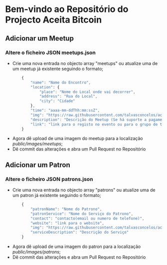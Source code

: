 # Bem-vindo ao Repositório do Projecto Aceita Bitcoin

## Adicionar um Meetup
### Altere o ficheiro JSON meetups.json
- Crie uma nova entrada no objecto array "meetups" ou atualize uma de um meetup já existente seguindo o formato;
    ```javascript
        {
            "name": "Nome do Encontro",
            "location": {
                "place": "Nome do Local onde vai decorrer",
                "address": "Rua do Local",
                "city": "Cidade"
            },
            "time": "aaaa-mm-ddThh:mm:ssZ",
            "img": "https://raw.githubusercontent.com/talvasconcelos/aceita/main/public/images/meetups/'nomeDaImagemAqui.jpeg'",
            "description": "Descrição do Meetup (Se há suporte a pagamentos em LN, possível speaker...)",
            "link": "link para o registo no evento ou para o grupo de telegram mais próximo"
        }
    ```
- Agora dê upload de uma imagem do meetup para a localização *public/images/meetups*;
- Dê commit das alterações e abra um Pull Request no Repositório


## Adicionar um Patron
### Altere o ficheiro JSON patrons.json
- Crie uma nova entrada no objecto array "patrons" ou atualize uma de um patron já existente seguindo o formato;
    ```javascript
        {
            "patronName": "Nome do Patrono",
            "patronService": "Nome do Serviço do Patrono",
            "contact": "contacto(email ou numero de telefone)",
            "website": "link para o website",
            "img": "https://raw.githubusercontent.com/talvasconcelos/aceita/main/public/images/patrons/'nomeDaImagemAqui.jpeg'",
            "serviceDescription": "Descrição do Serviço"
        }
    ```
- Agora dê upload de uma imagem do patron para a localização *public/images/patrons*;
- Dê commit das alterações e abra um Pull Request no Repositório



